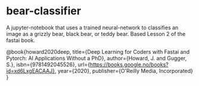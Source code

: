 # bear-classifier
A jupyter-notebook that uses a trained neural-network to classifies an image as a grizzly bear, black bear, or teddy bear. Based Lesson 2 of the fastai book.


@book{howard2020deep,
title={Deep Learning for Coders with Fastai and Pytorch: AI Applications Without a PhD},
author={Howard, J. and Gugger, S.},
isbn={9781492045526},
url={https://books.google.no/books?id=xd6LxgEACAAJ},
year={2020},
publisher={O'Reilly Media, Incorporated}
}
